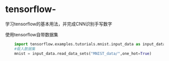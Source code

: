 # tensorflow-
学习tensorflow的基本用法，并完成CNN识别手写数字

使用tensorflow自带数据集
```python
    import tensorflow.examples.tutorials.mnist.input_data as input_data
    #载入数据集
    mnist = input_data.read_data_sets("MNIST_data/",one_hot=True)
```
